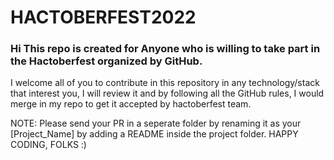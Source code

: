 # HACTOBERFEST2022
### Hi This repo is created for Anyone who is willing to take part in the Hactoberfest organized by GitHub. 
I welcome all of you to contribute in this repository in any technology/stack that interest you, I will review it and by following all the GitHub rules, 
I would merge in my repo to get it accepted by hactoberfest team.

NOTE: Please send your PR in a seperate folder by renaming it as your [Project_Name] by adding a README inside the project folder.
HAPPY CODING, FOLKS :)

